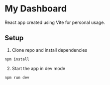 # My Dashboard
React app created using Vite for personal usage.

## Setup
1. Clone repo and install dependencies

  ``npm install``

2. Start the app in dev mode

  ``npm run dev``

